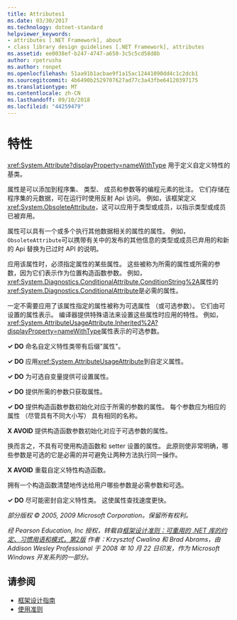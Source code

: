 ```yaml
---
title: Attributes1
ms.date: 03/30/2017
ms.technology: dotnet-standard
helpviewer_keywords:
- attributes [.NET Framework], about
- class library design guidelines [.NET Framework], attributes
ms.assetid: ee0038ef-b247-4747-a650-3c5c5cd58d8b
author: rpetrusha
ms.author: ronpet
ms.openlocfilehash: 51aa91b1acbae9f1a15ac12441090dd4c1c2dcb1
ms.sourcegitcommit: 4b6490b2529707627ad77c3a43fbe64120397175
ms.translationtype: MT
ms.contentlocale: zh-CN
ms.lasthandoff: 09/10/2018
ms.locfileid: "44259479"
---
```

# <a name="attributes"></a>特性
<xref:System.Attribute?displayProperty=nameWithType> 用于定义自定义特性的基类。  
  
 属性是可以添加到程序集、 类型、 成员和参数等的编程元素的批注。 它们存储在程序集的元数据，可在运行时使用反射 Api 访问。 例如，该框架定义<xref:System.ObsoleteAttribute>，这可以应用于类型或成员，以指示类型或成员已被弃用。  
  
 属性可以具有一个或多个执行其他数据相关的属性的属性。 例如，`ObsoleteAttribute`可以携带有关中的发布的其他信息的类型或成员已弃用的和新的 Api 替换为已过时 API 的说明。  
  
 应用该属性时，必须指定属性的某些属性。 这些被称为所需的属性或所需的参数，因为它们表示作为位置构造函数参数。 例如，<xref:System.Diagnostics.ConditionalAttribute.ConditionString%2A>属性的<xref:System.Diagnostics.ConditionalAttribute>是必需的属性。  
  
 一定不需要应用了该属性指定的属性被称为可选属性 （或可选参数）。 它们由可设置的属性表示。 编译器提供特殊语法来设置这些属性时应用的特性。 例如，<xref:System.AttributeUsageAttribute.Inherited%2A?displayProperty=nameWithType>属性表示的可选参数。  
  
 **✓ DO** 命名自定义特性类带有后缀"属性"。  
  
 **✓ DO** 应用<xref:System.AttributeUsageAttribute>到自定义属性。  
  
 **✓ DO** 为可选自变量提供可设置属性。  
  
 **✓ DO** 提供所需的参数只获取属性。  
  
 **✓ DO** 提供构造函数参数初始化对应于所需的参数的属性。 每个参数应为相应的属性 （尽管具有不同大小写） 具有相同的名称。  
  
 **X AVOID** 提供构造函数参数初始化对应于可选参数的属性。  
  
 换而言之，不具有可使用构造函数和 setter 设置的属性。 此原则使非常明确，哪些参数是可选的它是必需的并可避免让两种方法执行同一操作。  
  
 **X AVOID** 重载自定义特性构造函数。  
  
 拥有一个构造函数清楚地传达给用户哪些参数是必需参数和可选。  
  
 **✓ DO** 尽可能密封自定义特性类。 这使属性查找速度更快。  
  
 *部分版权 © 2005, 2009 Microsoft Corporation。保留所有权利。*  
  
 *经 Pearson Education, Inc 授权，转载自[框架设计准则：可重用的 .NET 库的约定、习惯用语和模式，第2版](https://www.informit.com/store/framework-design-guidelines-conventions-idioms-and-9780321545619) 作者：Krzysztof Cwalina 和 Brad Abrams，由 Addison Wesley Professional 于 2008 年 10 月 22 日印发，作为 Microsoft Windows 开发系列的一部分。*  
  
## <a name="see-also"></a>请参阅

- [框架设计指南](../../../docs/standard/design-guidelines/index.md)  
- [使用准则](../../../docs/standard/design-guidelines/usage-guidelines.md)
